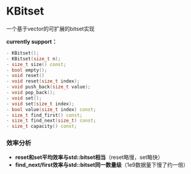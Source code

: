 # KBitset
一个基于vector的可扩展的bitset实现

**currently support：**
```c++
- KBitset();
- KBitset(size_t n);
- size_t size() const;
- bool empty();
- void reset()
- void reset(size_t index);
- void push_back(size_t value);
- void pop_back();
- void set();
- void set(size_t index);
- bool value(size_t index) const;
- size_t find_first() const;
- size_t find_next(size_t) const;
- size_t capacity() const;
```
### 效率分析
- **reset和set平均效率与std::bitset相当**（reset略慢，set略快）
- **find_next/first效率与std::bitset同一数量级**（1e9数据量下慢了约一倍）


